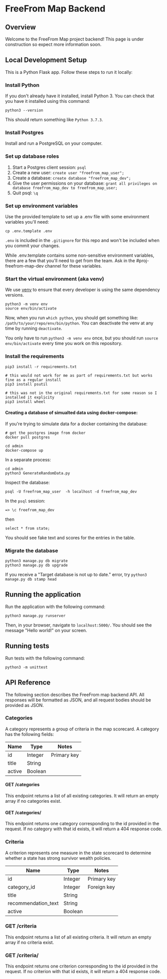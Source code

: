 # FreeFrom Map Backend

## Overview

Welcome to the FreeFrom Map project backend! This page is under construction so expect more information soon.

## Local Development Setup

This is a Python Flask app. Follow these steps to run it locally:

### Install Python

If you don't already have it installed, install Python 3. You can check that you have it installed using this command:

```
python3 --version
```

This should return something like `Python 3.7.3`.

### Install Postgres

Install and run a PostgreSQL on your computer.

### Set up database roles

1. Start a Postgres client session: `psql`
2. Create a new user: `create user "freefrom_map_user";`
3. Create a database: `create database "freefrom_map_dev";`
4. Give the user permissions on your database: `grant all privileges on database freefrom_map_dev to freefrom_map_user;`
5. Quit psql: `\q`

### Set up environment variables

Use the provided template to set up a .env file with some environment variables you'll need:

```
cp .env.template .env
```

`.env` is included in the `.gitignore` for this repo and won't be included when you commit your changes.

While .env.template contains some non-sensitive environment variables, there are a few that you'll
need to get from the team. Ask in the #proj-freefrom-map-dev channel for these variables.

### Start the virtual environment (aka venv)

We use [venv](https://docs.python.org/3/library/venv.html) to ensure that every developer is using the same dependency versions.

```
python3 -m venv env
source env/bin/activate
```

Now, when you run `which python`, you should get something like: `/path/to/your/repo/env/bin/python`. You can deactivate the venv at any time by running `deactivate`.

You only have to run `python3 -m venv env` once, but you should run `source env/bin/activate` every time you work on this repository.

### Install the requirements

```
pip3 install -r requirements.txt
```

```
# this would not work for me as part of requirements.txt but works fine as a regular install
pip3 install psutil

# this was not in the original requirements.txt for some reason so I installed it explicity
pip3 install wheel
```

#### Creating a database of simualted data using docker-compose:

If you're trying to simulate data for a docker containing the database:

```
# get the postgres image from docker
docker pull postgres
```

```
cd admin
docker-compose up
```

In a separate process:

```
cd admin
python3 GenerateRandomData.py
```

Inspect the database:

```
psql -U freefrom_map_user  -h localhost -d freefrom_map_dev
```

In the `psql` session:

```
=> \c freefrom_map_dev 
```

then

```
select * from state;
```

You should see fake text and scores for the entries in the table.

### Migrate the database

```
python3 manage.py db migrate
python3 manage.py db upgrade
```

If you receive a "Target database is not up to date." error, try `python3 manage.py db stamp head`

## Running the application

Run the application with the following command:

```
python3 manage.py runserver
```

Then, in your browser, navigate to `localhost:5000/`. You should see the message "Hello world!" on your screen.

## Running tests

Run tests with the following command:

```
python3 -m unittest
```

## API Reference
The following section describes the FreeFrom map backend API. All responses will be formatted as JSON, and all
request bodies should be provided as JSON.

### Categories
A category represents a group of criteria in the map scorecard. A category has the following fields:

|  Name  |   Type  |    Notes    |
|--------|---------|-------------|
| id     | Integer | Primary key |
| title  | String  |             |
| active | Boolean |             |

#### GET /categories

This endpoint returns a list of all existing categories. It will return an empty array if no categories exist.

#### GET /categories/<id>

This endpoint returns one category corresponding to the id provided in the request. If no category with that
id exists, it will return a 404 response code.

### Criteria

A criterion represents one measure in the state scorecard to determine whether a state has strong survivor wealth policies.

|         Name        |   Type   |    Notes    |
|---------------------|----------|-------------|
| id                  | Integer  | Primary key |
| category_id         | Integer  | Foreign key |
| title               | String   |             |
| recommendation_text | String   |             |
| active              | Boolean  |             |

### GET /criteria

This endpoint returns a list of all existing criteria. It will return an empty array if no criteria exist.

### GET /criteria/<id>

This endpoint returns one criterion corresponding to the id provided in the request. If no criterion with that
id exists, it will return a 404 response code.
